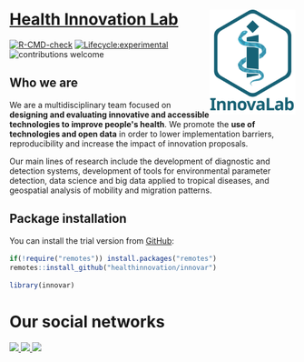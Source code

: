 # [**Health Innovation Lab**](https://www.innovalab.info/) <img src="man/figures/innovalab_azul.svg" align="right" width="30%">


<!-- badges: start -->

[![R-CMD-check](https://github.com/healthinnovation/lis/workflows/R-CMD-check/badge.svg)](https://github.com/healthinnovation/lis/actions)
[![Lifecycle:experimental](https://img.shields.io/badge/lifecycle-experimental-orange.svg)](https://www.tidyverse.org/lifecycle/#experimental)
![contributions welcome](https://img.shields.io/badge/contributions-welcome-brightgreen.svg?style=flat)

<!-- badges: end -->

## Who we are

We are a multidisciplinary team focused on **designing and evaluating innovative and accessible technologies to improve people's health**. We promote the **use of technologies and open data** in order to lower implementation barriers, reproducibility and increase the impact of innovation proposals. 

Our main lines of research include the development of diagnostic and detection systems, development of tools for environmental parameter detection, data science and big data applied to tropical diseases, and geospatial analysis of mobility and migration patterns.

## Package installation

You can install the trial version from
[GitHub](https://github.com/):

``` r
if(!require("remotes")) install.packages("remotes")
remotes::install_github("healthinnovation/innovar")
```

``` r
library(innovar)
```

# Our social networks 
<p align="left">
 <a href = "https://www.facebook.com/imt.innovlab">
 <img src="https://img.shields.io/badge/Facebook-1877F2?style=for-the-badge&logo=facebook&logoColor=white" width="10.5%">
 </a>
 <a href="https://twitter.com/imt_innovalab">
  <img src="https://img.shields.io/badge/Twitter-1DA1F2?style=for-the-badge&logo=twitter&logoColor=white" width="9.5%">
 </a>
  <a href="https://www.instagram.com/imtavh_innovalab/">
  <img src="https://img.shields.io/badge/Instagram-E4405F?style=for-the-badge&logo=instagram&logoColor=white" width="11.5%">
 </a>
</p>
